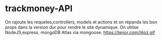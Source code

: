 # trackmoney-API
On rajoute les requetes,controllers, models et actions et on répands les bon props dans la version dur pour rendre le site dynamique. On utilise NodeJS,express, mongoDB Atlas via mongoose.
https://tenor.com/IAoz.gif
